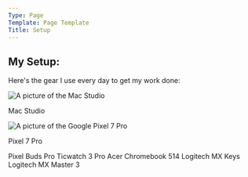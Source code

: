 ```yaml
---
Type: Page
Template: Page Template
Title: Setup
---
```


## My Setup:

Here's the gear I use every day to get my work done:

![A picture of the Mac Studio](https://images.biggeek.ru/1/435/b88f/16302-945mac_studio_4k.jpg)<div class="caption">Mac Studio</div>

![A picture of the Google Pixel 7 Pro](https://m.media-amazon.com/images/I/61FM60RTAgL._AC_SX679_.jpg)<div class="caption">Pixel 7 Pro</div>

Pixel Buds Pro
Ticwatch 3 Pro
Acer Chromebook 514
Logitech MX Keys
Logitech MX Master 3